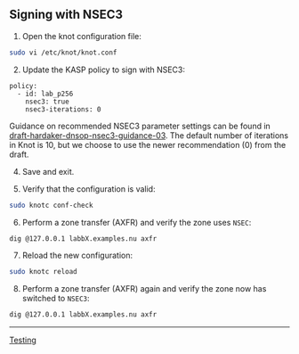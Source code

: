 ## Signing with NSEC3

1. Open the knot configuration file:
```bash
sudo vi /etc/knot/knot.conf
```
2. Update the KASP policy to sign with NSEC3:
```
policy:
  - id: lab_p256
    nsec3: true
    nsec3-iterations: 0
```
   Guidance on recommended NSEC3 parameter settings can be found in [draft-hardaker-dnsop-nsec3-guidance-03](https://datatracker.ietf.org/doc/html/draft-hardaker-dnsop-nsec3-guidance-03). The default number of iterations in Knot is 10, but we choose to use the newer recommendation (0) from the draft.

4. Save and exit.

5. Verify that the configuration is valid:
```bash
sudo knotc conf-check
```

6. Perform a zone transfer (AXFR) and verify the zone uses `NSEC`:
```bash
dig @127.0.0.1 labbX.examples.nu axfr
```

7. Reload the new configuration:
```bash
sudo knotc reload
```

8. Perform a zone transfer (AXFR) again and verify the zone now has switched to `NSEC3`:
```bash
dig @127.0.0.1 labbX.examples.nu axfr
```

---
[Testing](testing.md)